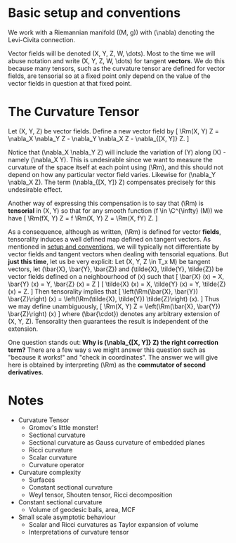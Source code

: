 # Basic setup and conventions <a name="sec:setup"></a>

We work with a Riemannian manifold \((M, g)\) with \(\nabla\) denoting the Levi-Civita connection.

Vector fields will be denoted \(X, Y, Z, W, \dots\). Most to the time we will abuse notation and write \(X, Y, Z, W, \dots\) for tangent __vectors__. We do this because many tensors, such as the curvature tensor are defined for vector fields, are tensorial so at a fixed point only depend on the value of the vector fields in question at that fixed point.

# The Curvature Tensor

Let \(X, Y, Z\) be vector fields. Define a new vector field by
\[
\Rm(X, Y) Z = \nabla_X \nabla_Y Z - \nabla_Y \nabla_X Z - \nabla_{[X, Y]} Z.
\]

Notice that \(\nabla_X \nabla_Y Z\) will include the variation of \(Y\) along \(X\) - namely \(\nabla_X Y\). This is undesirable since we want to measure the curvature of the space itself at each point using \(\Rm\), and this should not depend on how any particular vector field varies. Likewise for \(\nabla_Y \nabla_X Z\). The term \(\nabla_{[X, Y]} Z\) compensates precisely for this undesirable effect.

Another way of expressing this compensation is to say that \(\Rm\) is __tensorial__ in \(X, Y\) so that for any smooth function \(f \in \C^{\infty} (M)\) we have
\[
\Rm(fX, Y) Z = f \Rm(X, Y) Z = \Rm(X, fY) Z.
\]

As a consequence, although as written, \(\Rm\) is defined for vector __fields__, tensorality induces a well defined map defined on tangent vectors. As mentioned in [setup and conventions](#sec:setup), we will typically not differentiate by vector fields and tangent vectors when dealing with tensorial equations. But __just this time__, let us be very explicit: Let \(X, Y, Z \in T_x M\) be tangent vectors, let \(\bar{X}, \bar{Y}, \bar{Z}\) and \(\tilde{X}, \tilde{Y}, \tilde{Z}\) be vector fields defined on a neighbourhood of \(x\) such that
\[
\bar{X} (x) = X, \bar{Y} (x) = Y, \bar{Z} (x) = Z
\]
\[
\tilde{X} (x) = X, \tilde{Y} (x) = Y, \tilde{Z} (x) = Z.
\]
Then tensorality implies that
\[
\left(\Rm(\bar{X}, \bar{Y}) \bar{Z}\right) (x) = \left(\Rm(\tilde{X}, \tilde{Y}) \tilde{Z}\right) (x).
\]
Thus we may define unambiguously,
\[
\Rm(X, Y) Z = \left(\Rm(\bar{X}, \bar{Y}) \bar{Z}\right) (x)
\]
where \(\bar{\cdot}\) denotes any arbitrary extension of \(X, Y, Z\). Tensorality then guarantees the result is independent of the extension.

One question stands out: **Why is \(\nabla_{[X, Y]} Z\) the right correction term?** There are a few way s we might answer this question such as "because it works!" and "check in coordinates". The answer we will give here is obtained by interpreting \(\Rm\) as the __commutator of second derivatives__.

# Notes

- Curvature Tensor
  - Gromov's little monster!
  - Sectional curvature
  - Sectional curvature as Gauss curvature of embedded planes
  - Ricci curvature
  - Scalar curvature
  - Curvature operator
- Curvature complexity
  - Surfaces
  - Constant sectional curvature
  - Weyl tensor, Shouten tensor, Ricci decomposition
- Constant sectional curvature
  - Volume of geodesic balls, area, MCF
- Small scale asymptotic behaviour
  - Scalar and Ricci curvatures as Taylor expansion of volume
  - Interpretations of curvature tensor
